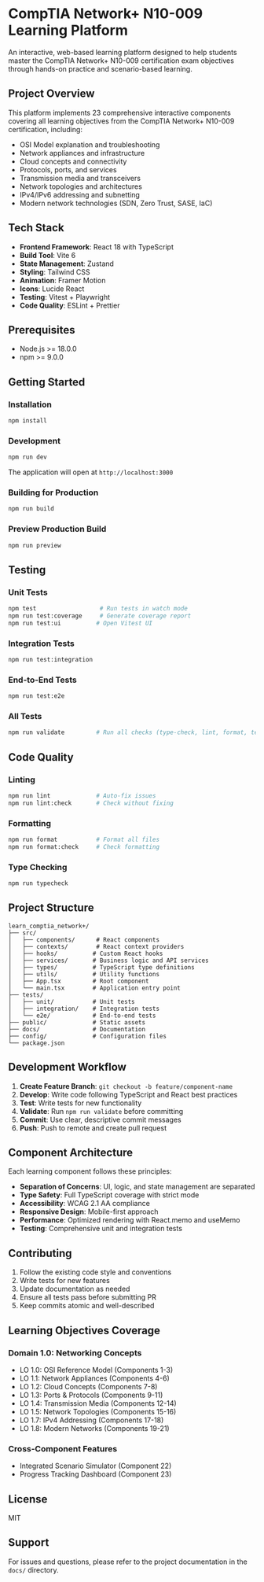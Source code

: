 # CompTIA Network+ N10-009 Learning Platform

An interactive, web-based learning platform designed to help students master the CompTIA Network+ N10-009 certification exam objectives through hands-on practice and scenario-based learning.

## Project Overview

This platform implements 23 comprehensive interactive components covering all learning objectives from the CompTIA Network+ N10-009 certification, including:

- OSI Model explanation and troubleshooting
- Network appliances and infrastructure
- Cloud concepts and connectivity
- Protocols, ports, and services
- Transmission media and transceivers
- Network topologies and architectures
- IPv4/IPv6 addressing and subnetting
- Modern network technologies (SDN, Zero Trust, SASE, IaC)

## Tech Stack

- **Frontend Framework**: React 18 with TypeScript
- **Build Tool**: Vite 6
- **State Management**: Zustand
- **Styling**: Tailwind CSS
- **Animation**: Framer Motion
- **Icons**: Lucide React
- **Testing**: Vitest + Playwright
- **Code Quality**: ESLint + Prettier

## Prerequisites

- Node.js >= 18.0.0
- npm >= 9.0.0

## Getting Started

### Installation

```bash
npm install
```

### Development

```bash
npm run dev
```

The application will open at `http://localhost:3000`

### Building for Production

```bash
npm run build
```

### Preview Production Build

```bash
npm run preview
```

## Testing

### Unit Tests

```bash
npm test                  # Run tests in watch mode
npm run test:coverage     # Generate coverage report
npm run test:ui          # Open Vitest UI
```

### Integration Tests

```bash
npm run test:integration
```

### End-to-End Tests

```bash
npm run test:e2e
```

### All Tests

```bash
npm run validate         # Run all checks (type-check, lint, format, test)
```

## Code Quality

### Linting

```bash
npm run lint             # Auto-fix issues
npm run lint:check       # Check without fixing
```

### Formatting

```bash
npm run format           # Format all files
npm run format:check     # Check formatting
```

### Type Checking

```bash
npm run typecheck
```

## Project Structure

```
learn_comptia_network+/
├── src/
│   ├── components/      # React components
│   ├── contexts/        # React context providers
│   ├── hooks/          # Custom React hooks
│   ├── services/       # Business logic and API services
│   ├── types/          # TypeScript type definitions
│   ├── utils/          # Utility functions
│   ├── App.tsx         # Root component
│   └── main.tsx        # Application entry point
├── tests/
│   ├── unit/           # Unit tests
│   ├── integration/    # Integration tests
│   └── e2e/            # End-to-end tests
├── public/             # Static assets
├── docs/               # Documentation
├── config/             # Configuration files
└── package.json
```

## Development Workflow

1. **Create Feature Branch**: `git checkout -b feature/component-name`
2. **Develop**: Write code following TypeScript and React best practices
3. **Test**: Write tests for new functionality
4. **Validate**: Run `npm run validate` before committing
5. **Commit**: Use clear, descriptive commit messages
6. **Push**: Push to remote and create pull request

## Component Architecture

Each learning component follows these principles:

- **Separation of Concerns**: UI, logic, and state management are separated
- **Type Safety**: Full TypeScript coverage with strict mode
- **Accessibility**: WCAG 2.1 AA compliance
- **Responsive Design**: Mobile-first approach
- **Performance**: Optimized rendering with React.memo and useMemo
- **Testing**: Comprehensive unit and integration tests

## Contributing

1. Follow the existing code style and conventions
2. Write tests for new features
3. Update documentation as needed
4. Ensure all tests pass before submitting PR
5. Keep commits atomic and well-described

## Learning Objectives Coverage

### Domain 1.0: Networking Concepts
- LO 1.0: OSI Reference Model (Components 1-3)
- LO 1.1: Network Appliances (Components 4-6)
- LO 1.2: Cloud Concepts (Components 7-8)
- LO 1.3: Ports & Protocols (Components 9-11)
- LO 1.4: Transmission Media (Components 12-14)
- LO 1.5: Network Topologies (Components 15-16)
- LO 1.7: IPv4 Addressing (Components 17-18)
- LO 1.8: Modern Networks (Components 19-21)

### Cross-Component Features
- Integrated Scenario Simulator (Component 22)
- Progress Tracking Dashboard (Component 23)

## License

MIT

## Support

For issues and questions, please refer to the project documentation in the `docs/` directory.
